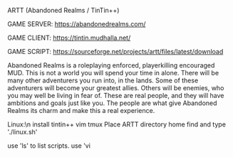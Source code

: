 ARTT (Abandoned Realms / TinTin++)

GAME SERVER: https://abandonedrealms.com/

GAME CLIENT: https://tintin.mudhalla.net/

GAME SCRIPT: https://sourceforge.net/projects/artt/files/latest/download

Abandoned Realms is a roleplaying enforced, playerkilling encouraged
MUD.  This is not a world you will spend your time in alone.  There
will be many other adventurers you run into, in the lands.  Some of
these adventurers will become your greatest allies.  Others will be
enemies, who you may well be living in fear of.  These are real people,
and they will have ambitions and goals just like you.  The people are
what give Abandoned Realms its charm and make this a real experience.

Linux:\n
install tintin++ vim tmux
Place ARTT directory home
find and type './linux.sh'

use 'ls' to list scripts.
use 'vi <script name>' to edit scripts via CLI.

Windows:
Install Wintin++
move ARTT to folder
(Windows support is minimal atm)

more helpful links:
https://abandonedrealms.com/help/pk_control.php
https://abandonedrealms.com/help/pk_newbie.php
https://abandonedrealms.com/essays/stages.php
https://abandonedrealms.com/essays/rp.php
https://abandonedrealms.com/roleplay/

Thanks to:
https://abandonedrealms.com/
For maintaining this MUD.

Thanks to:
https://tintin.mudhalla.net/
For maintaining tintin clent.

Thanks to:
https://github.com/LokiChaos/vim-tintin
For creating tt++ vim syntax.

Thanks to:
Linux/open source software philosophy
for making all our lives richer.
